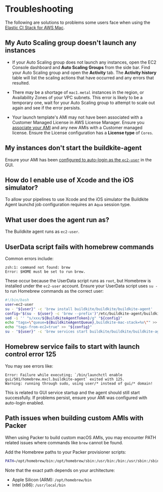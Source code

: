 # Troubleshooting

The following are solutions to problems some users face when using the [Elastic CI Stack for AWS Mac](https://github.com/buildkite/elastic-mac-for-aws).

## My Auto Scaling group doesn't launch any instances

* If your Auto Scaling group does not launch any instances, open the EC2 Console
dashboard and **Auto Scaling Groups** from the side bar. Find your Auto Scaling
group and open the **Activity** tab. The **Activity history** table will list the
scaling actions that have occurred and any errors that resulted.

* There may be a shortage of `mac1.metal` instances in the region, or Availability
Zones of your VPC subnets. This error is likely to be a temporary one, wait for your
Auto Scaling group to attempt to scale out again and see if the error persists.

* Your launch template's AMI may not have been associated with a Customer
Managed License in AWS License Manager. Ensure you [associate your AMI](/docs/agent/v3/aws/elastic-ci-stack/ec2-mac/setup#step-3-associate-your-ami-with-a-self-managed-license-in-aws-license-manager)
and any new AMIs with a Customer managed license. Ensure the License
configuration has a **License type** of `Cores`.

## My instances don't start the buildkite-agent

Ensure your AMI has been [configured to auto-login as the `ec2-user`](/docs/agent/v3/aws/elastic-ci-stack/ec2-mac/setup#step-2-build-an-ami)
in the GUI.

## How do I enable use of Xcode and the iOS simulator?

To allow your pipelines to use Xcode and the iOS simulator the Buildkite Agent launchd job configuration requires an `Aqua` session type.

## What user does the agent run as?

The Buildkite agent runs as `ec2-user`.

## UserData script fails with homebrew commands

Common errors include:
```
zsh:1: command not found: brew
Error: $HOME must be set to run brew.
```

These occur because the UserData script runs as `root`, but Homebrew is installed under the `ec2-user` account. Ensure your UserData script uses `su -` to run Homebrew commands as the correct user:

```bash
#!/bin/bash
user=ec2-user
su - "${user}" -c 'brew install buildkite/buildkite/buildkite-agent'
config="$(su - ${user} -c 'brew --prefix')"/etc/buildkite-agent/buildkite-agent.cfg
sed -i '' "s/xxx/${BuildkiteAgentToken}/g" "${config}"
echo "tags=\"queue=${BuildkiteAgentQueue},buildkite-mac-stack=%v\"" >> "${config}"
echo "tags-from-ec2=true" >> "${config}"
su - "${user}" -c 'brew services start buildkite/buildkite/buildkite-agent'
```

## Homebrew service fails to start with launch control error 125

You may see errors like:
```
Error: Failure while executing; `/bin/launchctl enable gui/501/homebrew.mxcl.buildkite-agent` exited with 125.
Warning: running through sudo, using user/* instead of gui/* domain!
```

This is related to GUI service startup and the agent should still start successfully. If problems persist, ensure your AMI was configured with auto-login enabled.

## Path issues when building custom AMIs with Packer

When using Packer to build custom macOS AMIs, you may encounter PATH related issues where commands like `brew` cannot be found.

Add the Homebrew paths to your Packer provisioner scripts:

```bash
PATH=/opt/homebrew/bin:/opt/homebrew/sbin:/usr/bin:/bin:/usr/sbin:/sbin
```

Note that the exact path depends on your architecture:
* Apple Silicon (ARM): `/opt/homebrew/bin`
* Intel (x86): `/usr/local/bin`
